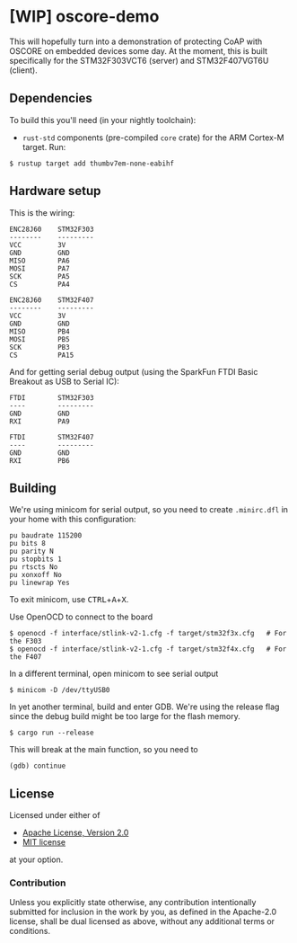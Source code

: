 # [WIP] oscore-demo

This will hopefully turn into a demonstration of protecting CoAP with OSCORE on
embedded devices some day.
At the moment, this is built specifically for the STM32F303VCT6 (server) and
STM32F407VGT6U (client).

## Dependencies

To build this you'll need (in your nightly toolchain):

- `rust-std` components (pre-compiled `core` crate) for the ARM Cortex-M
  target. Run:

```console
$ rustup target add thumbv7em-none-eabihf
```

## Hardware setup
This is the wiring:
```
ENC28J60    STM32F303
--------    ---------
VCC         3V
GND         GND
MISO        PA6
MOSI        PA7
SCK         PA5
CS          PA4
```
```
ENC28J60    STM32F407
--------    ---------
VCC         3V
GND         GND
MISO        PB4
MOSI        PB5
SCK         PB3
CS          PA15
```

And for getting serial debug output (using the SparkFun FTDI Basic Breakout as
USB to Serial IC):
```
FTDI        STM32F303
----        ---------
GND         GND
RXI         PA9
```
```
FTDI        STM32F407
----        ---------
GND         GND
RXI         PB6
```

## Building
We're using minicom for serial output, so you need to create `.minirc.dfl` in
your home with this configuration:
```
pu baudrate 115200
pu bits 8
pu parity N
pu stopbits 1
pu rtscts No
pu xonxoff No
pu linewrap Yes
```
To exit minicom, use <kbd>CTRL</kbd>+<kbd>A</kbd>+<kbd>X</kbd>.

Use OpenOCD to connect to the board
```console
$ openocd -f interface/stlink-v2-1.cfg -f target/stm32f3x.cfg   # For the F303
$ openocd -f interface/stlink-v2-1.cfg -f target/stm32f4x.cfg   # For the F407
```
In a different terminal, open minicom to see serial output
```console
$ minicom -D /dev/ttyUSB0
```
In yet another terminal, build and enter GDB. We're using the release flag
since the debug build might be too large for the flash memory.
```console
$ cargo run --release
```
This will break at the main function, so you need to
```console
(gdb) continue
```

## License
Licensed under either of

 * [Apache License, Version 2.0](LICENSE-APACHE)
 * [MIT license](LICENSE-MIT)

at your option.

### Contribution

Unless you explicitly state otherwise, any contribution intentionally submitted
for inclusion in the work by you, as defined in the Apache-2.0 license, shall
be dual licensed as above, without any additional terms or conditions.
